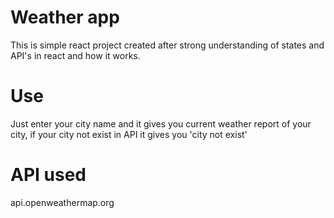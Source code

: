 # Weather app

This is simple react project created after strong understanding of states and API's in react and how it works.

# Use

Just enter your city name and it gives you current weather report of your city, if your city not exist in API it gives you 'city not exist'

# API used

api.openweathermap.org
